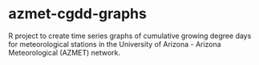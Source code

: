 # azmet-cgdd-graphs
R project to create time series graphs of cumulative growing degree days for meteorological stations in the University of Arizona - Arizona Meteorological (AZMET) network.
